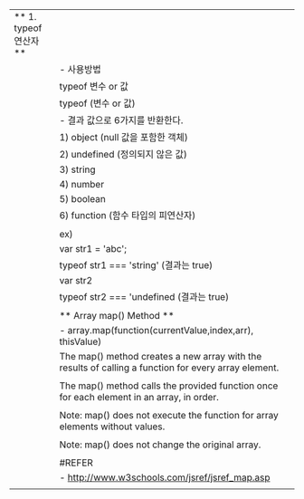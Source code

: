 |                     |                                          |
| ------------------- | ---------------------------------------- |
| ** 1. typeof 연산자 ** |                                          |
|                     | - 사용방법                                   |
|                     | typeof 변수 or 값                           |
|                     | typeof (변수 or 값)                         |
|                     | - 결과 값으로 6가지를 반환한다.                      |
|                     | 1) object (null 값을 포함한 객체)               |
|                     | 2) undefined (정의되지 않은 값)                 |
|                     | 3) string                                |
|                     | 4) number                                |
|                     | 5) boolean                               |
|                     | 6) function (함수 타입의 피연산자)                |
|                     |                                          |
|                     | ex)                                      |
|                     | var str1 = 'abc';                        |
|                     | typeof str1 === 'string' (결과는 true)      |
|                     | var str2                                 |
|                     | typeof str2 === 'undefined (결과는 true)    |
|                     |                                          |
|                     | ** Array map() Method **                 |
|                     | - array.map(function(currentValue,index,arr), thisValue) |
|                     | The map() method creates a new array with the results of calling a function for every array element. |
|                     |                                          |
|                     | The map() method calls the provided function once for each element in an array, in order. |
|                     |                                          |
|                     | Note: map() does not execute the function for array elements without values. |
|                     |                                          |
|                     | Note: map() does not change the original array. |
|                     |                                          |
|                     | #REFER                                   |
|                     | - http://www.w3schools.com/jsref/jsref_map.asp |
|                     |                                          |